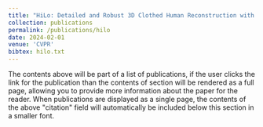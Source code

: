 ```yaml
---
title: "HiLo: Detailed and Robust 3D Clothed Human Reconstruction with High-and Low-Frequency Information of Parametric Models"
collection: publications
permalink: /publications/hilo
date: 2024-02-01
venue: 'CVPR'
bibtex: hilo.txt
---
```

The contents above will be part of a list of publications, if the user clicks the link for the publication than the contents of section will be rendered as a full page, allowing you to provide more information about the paper for the reader. When publications are displayed as a single page, the contents of the above "citation" field will automatically be included below this section in a smaller font.
